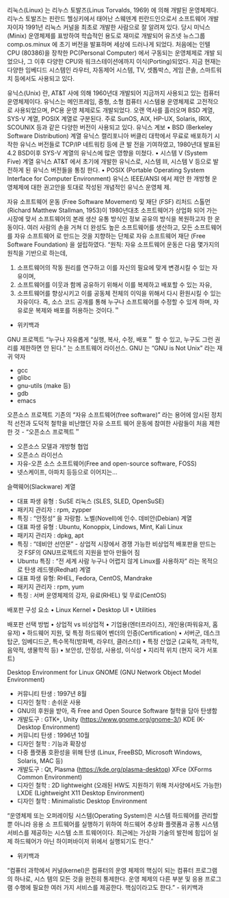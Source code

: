 리눅스(Linux) 는 리누스 토발즈(Linus Torvalds, 1969) 에 의해 개발된 운영체제다.
리누스 토발즈는 핀란드 헬싱키에서 태어난 스웨덴계 핀란드인으로서 소프트웨어 개발자이자
1991년 리눅스 커널을 최초로 개발한 사람으로 잘 알려져 있다.
당시 미닉스(Minix) 운영체제를 표방하여 학습적인 용도로 재미로
개발되어 유즈넷 뉴스그룹 comp.os.minux 에 초기 버전을 발표하며
세상에 드러나게 되었다.
처음에는 인텔 CPU (80386)을 장착한 PC(Personal Computer) 에서
구동되는 운영체제로 개발 되었으나, 그 이후 다양한 CPU와
워크스테이션에까지 이식(Porting)되었다.
지금 현재는 다양한 임베디드 시스템인 라우터, 자동제어 시스템, TV, 
셋톱박스, 게임 콘솔, 스마트워치 등에서도 사용되고 있다.

유닉스(Unix) 란, AT&T 사에 의해 1960년대 개발되어 지금까지 사용되고 있는 컴퓨터 운영체제이다. 
유닉스는 메인프레임, 중형, 소형 컴퓨터 시스템용 운영체제로 고전적으로 사용되었으며, PC용 운영
체제로도 개발되었다. 
오랜 역사를 흘러오며 BSD 계열, SYS-V 계열, POSIX 계열로 구분된다.
주로 SunOS, AIX, HP-UX, Solaris, IRIX, SCOUNIX 등과 같은 다양한 버전이 사용되고 있다.
유닉스 계보
• BSD (Berkeley Software Distribution) 계열 유닉스
캘리포니아 버클리 대학에서 무료로 배포하기 시작한 유닉스 버전들로 TCP/IP 네트워킹 등에 큰 발
전을 기여하였고, 1980년대 발표된 4.2 BSD이후 SYS-V 계열의 유닉스에 많은 영향을 미쳤다.
• 시스템 V (System Five) 계열 유닉스
AT&T 에서 초기에 개발한 유닉스로, 시스템 III, 시스템 V 등으로 발전하게 된 유닉스 버전들을 통칭
한다.
• POSIX (Portable Operating System Interface for Computer Environment) 유닉스
IEEE/ANSI 에서 제안 한 개방형 운영체제에 대한 권고안을 토대로 작성된 개념적인 유닉스 운영체
제.

자유 소프트웨어 운동 (Free Software Movement) 및 재단 (FSF)
리처드 스톨먼(Richard Matthew Stallman, 1953)이 1980년대초 소프트웨어가 상업화 되어 가는 시장에
맞서 소프트웨어의 본래 생산 유통 방식인 정보 공유의 방식을 복원하고자 한 운동이다.
여러 사람의 손을 거쳐 더 완성도 높은 소프트웨어를 생산하고, 모든 소프트웨어를 자유 소프트웨어
로 만드는 것을 지향하는 단체로 자유 소프트웨어 재단 (Free Software Foundation) 을 설립하였다.
“원칙:
자유 소프트웨어 운동은 다음 몇가지의 원칙을 기반으로 하는데,
1. 소프트웨어의 작동 원리를 연구하고 이를 자신의 필요에 맞게 변경시킬 수 있는 자유이며,
2. 소프트웨어를 이웃과 함께 공유하기 위해서 이를 복제하고 배포할 수 있는 자유,
3. 소프트웨어를 향상시키고 이를 공동체 전체의 이익을 위해서 다시 환원시킬 수 있는 자유이다.
즉, 소스 코드 공개를 통해 누구나 소프트웨어를 수정할 수 있게 하며, 자유로운 복제와 배포를 허용하는 것이다.＂
- 위키백과

GNU 프로젝트
“누구나 자유롭게 “실행, 복사, 수정, 배포＂ 할 수 있고, 누구도 그런 권리를 제한하면 안 된다.”
는 소프트웨어 라이선스.
GNU 는 “GNU is Not Unix” 라는 재귀 약자
- gcc
- glibc
- gnu-utils (make 등)
- gdb
- emacs

오픈소스 프로젝트
기존의 “자유 소프트웨어(free software)” 라는 용어에 암시된 정치적 선전과 도덕적 철학을 비난했던 자유 소프트
웨어 운동에 참여한 사람들이 처음 제한 한 것 - “오픈소스 프로젝트＂
- 오픈소스 모델과 개방형 협업
- 오픈소스 라이선스
- 자유-오픈 소스 소프트웨어(Free and open-source software, FOSS)
- 넷스케이프, 아파치 등등으로 이어지는…

슬랙웨어(Slackware) 계열
- 대표 파생 유형 : SuSE 리눅스 (SLES, SLED, OpenSuSE)
- 패키지 관리자 : rpm, zypper
- 특징 : “안정성“ 을 자랑함. 노벨(Novell)에 인수.
데비안(Debian) 계열
- 대표 파생 유형 : Ubuntu, Konoppix, Lindows, Mint, Kali Linux
- 패키지 관리자 : dpkg, apt
- 특징 : “데비안 선언문” - 상업적 시장에서 경쟁 가능한 비상업적 배포판을 만드는 것
FSF의 GNU프로젝트의 지원을 받아 만들어 짐
- Ubuntu 특징 : “전 세계 사람 누구나 어렵지 않게 Linux를 사용하자” 라는 목적으로 탄생
레드헷(Redhat) 계열
- 대표 파생 유형: RHEL, Fedora, CentOS, Mandrake
- 패키지 관리자 : rpm, yum
- 특징 : 서버 운영체제의 강자, 유료(RHEL) 및 무료(CentOS)

배포판 구성 요소
• Linux Kernel
• Desktop UI
• Utilities

배포판 선택 방법
• 상업적 vs 비상업적
• 기업용(엔터프라이즈), 개인용(파워유저, 홈유저)
• 하드웨어 지원, 및 특정 하드웨어 벤더의 인증(Certification)
• 서버군, 데스크탑군, 임베디드군, 특수목적(방화벽, 라우터, 클러스터)
• 특정 산업군 (교육적, 과학적, 음악적, 생물학적 등)
• 보안성, 안정성, 사용성, 이식성
• 지리적 위치 (현지 국가 서포트)

Desktop Environment for Linux 
GNOME (GNU Network Object Model Environment)
- 커뮤니티 탄생 : 1997년 8월
- 디자인 철학 : 손쉬운 사용
- GNU의 후원을 받아, 즉 Free and Open Source Software 철학을 담아 탄생함
- 개발도구 : GTK+, Unity (https://www.gnome.org/gnome-3/)
KDE (K-Desktop Environment)
- 커뮤니티 탄생 : 1996년 10월
- 디자인 철학 : 기능과 확장성
- 다중 플랫폼 호환성을 위해 탄생 (Linux, FreeBSD, Microsoft Windows, Solaris, MAC 등)
- 개발도구 : Qt, Plasma (https://kde.org/plasma-desktop)
XFce (XForms Common Environment)
- 디자인 철학 : 2D lightweight (오래된 HW도 지원하기 위해 저사양에서도 가능한)
LXDE (Lightweight X11 Desktop Environment)
- 디자인 철학 : Minimalistic Desktop Environment

“운영체제 또는 오퍼레이팅 시스템(Operating System)은 시스템 하드웨어를 관리할 뿐 아니라 응용 소
프트웨어를 실행하기 위하여 하드웨어 추상화 플랫폼과 공통 시스템 서비스를 제공하는 시스템 소프
트웨어이다. 
최근에는 가상화 기술의 발전에 힘입어 실제 하드웨어가 아닌 하이퍼바이저 위에서 실행되기도 한다.” 
- 위키백과

“컴퓨터 과학에서 커널(kernel)은 컴퓨터의 운영 체제의 핵심이 되는 컴퓨터 프로그램의 하나로, 시스
템의 모든 것을 완전히 통제한다. 운영 체제의 다른 부분 및 응용 프로그램 수행에 필요한 여러 가지
서비스를 제공한다. 핵심이라고도 한다.” - 위키백과
